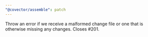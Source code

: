 ```yaml
---
"@covector/assemble": patch
---
```


Throw an error if we receive a malformed change file or one that is otherwise missing any changes. Closes #201.
